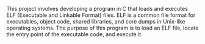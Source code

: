 This project involves developing a program in C that loads and executes ELF (Executable and Linkable Format) files. ELF is a common file format for executables, object code, shared libraries, and core dumps in Unix-like operating systems. The purpose of this program is to load an ELF file, locate the entry point of the executable code, and execute it.
